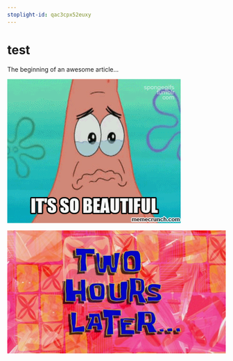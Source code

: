 ```yaml
---
stoplight-id: qac3cpx52euxy
---
```


# test

The beginning of an awesome article...

![SoBeautiful.gif](../assets/images/Patrick3.gif)

![Two Hours Later](../assets/images/TwoHoursLater.jpg)
